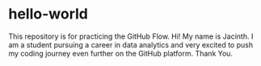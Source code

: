 # hello-world
This repository is for practicing the GitHub Flow.
Hi! My name is Jacinth. I am a student pursuing a career in data analytics and very excited to push my coding journey even further on the GitHub platform. 
Thank You.
